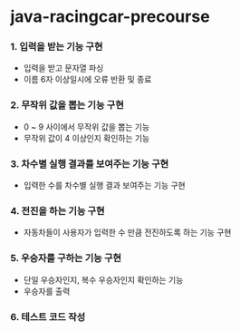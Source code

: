 # java-racingcar-precourse

### 1. 입력을 받는 기능 구현

- 입력을 받고 문자열 파싱
- 이름 6자 이상일시에 오류 반환 및 종료

### 2. 무작위 값을 뽑는 기능 구현

- 0 ~ 9 사이에서 무작위 값을 뽑는 기능
- 무작위 값이 4 이상인지 확인하는 기능

### 3. 차수별 실행 결과를 보여주는 기능 구현

- 입력한 수를 차수별 실행 결과 보여주는 기능 구현

### 4. 전진을 하는 기능 구현

- 자동차들이 사용자가 입력한 수 만큼 전진하도록 하는 기능 구현

### 5. 우승자를 구하는 기능 구현

- 단일 우승자인지, 복수 우승자인지 확인하는 기능
- 우승자를 출력

### 6. 테스트 코드 작성
